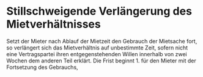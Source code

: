 # Stillschweigende Verlängerung des Mietverhältnisses

Setzt der Mieter nach Ablauf der Mietzeit den Gebrauch der Mietsache fort, so verlängert sich das Mietverhältnis auf unbestimmte Zeit, sofern nicht eine Vertragspartei ihren entgegenstehenden Willen innerhalb von zwei Wochen dem anderen Teil erklärt. Die Frist beginnt  1.
 für den Mieter mit der Fortsetzung des Gebrauchs,